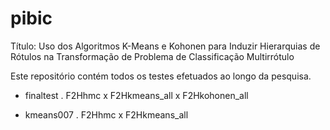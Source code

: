 # pibic

Título: Uso dos Algoritmos K-Means e Kohonen para Induzir Hierarquias de Rótulos na Transformação de Problema de Classificação Multirrótulo

Este repositório contém todos os testes efetuados ao longo da pesquisa. 

- finaltest
  . F2Hhmc x F2Hkmeans_all x F2Hkohonen_all

- kmeans007
  . F2Hhmc x F2Hkmeans_all
